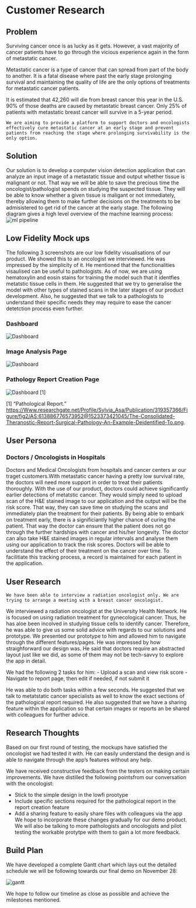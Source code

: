 # Customer Research

## Problem
Surviving cancer once is as lucky as it gets. However, a vast majority of cancer patients have to go through the vicious experience again in the form of metastatic cancer.

Metastatic cancer is a type of cancer that can spread from part of the body to another. It is a fatal disease where past the early stage prolonging survival and maintaining the quality of life are the only options of treatments for metastatic cancer patients.

It is estimated that 42,260 will die from breast cancer this year in the U.S. 90% of those deaths are caused by metastatic breast cancer. Only 25% of patients with metastatic breast cancer will survive in a 5-year period.

    We are aiming to provide a platform to support doctors and oncologists effectively cure metastatic cancer at an early stage and prevent patients from reaching the stage where prolonging survivability is the only option.


## Solution

Our solution is to develop a computer vision detection application that can analyze an input image of a metastatic tissue and output whether tissue is malignant or not. That way we will be able to save the precious time the oncologist/pathologist spends on studying the suspected tissue. They will be able to know whether a given tissue is maligant or not immediately, thereby allowing them to make further decisions on the treatments to be admisistered to get rid of the cancer at the early stage. 
The following diagram gives a high level overview of the machine learning process:
![ml pipeline](./unnamed2.jpg)

## Low Fidelity Mock ups

The following 3 screenshots are our low fidelity visualisations of our product. We showed this to an oncologist we interviewed. He was impressed by the simplicity of it. He mentioned that the functionalities visaulised can be useful to pathologists. As of now, we are using hematoxylin and eosin stains for training the model such that it identfies metatstic tissue cells in them. He suggested that we try to generalise the model with other types of stained scans in the later stages of our product development. Also, he suggested that we talk to a pathologists to understand their specific needs they may require to ease the cancer detetction process even further.

### Dashboard
 
 ![Dashboard](./Doctor_Dashboard.png)

### Image Analysis Page

 ![Dashboard](./Image_Analysis.png)

### Pathology Report Creation Page

 ![Dashboard](./Pathologist_Report.png) [1]

 [1] “Pathological Report.” https://Www.researchgate.net/Profile/Sylvia_Asa/Publication/319357366/Figure/fig2/AS:613886776573952@1523373421045/The-Consolidated-Theranostic-Report-Surgical-Pathology-An-Example-Deidentified-To.png.



## User Persona

### Doctors /  Oncologists in Hospitals

Doctors and Medical Oncologists from hospitals and cancer centers ar our traget customers.With metastatic cancer having a pretty low survival rate, the doctors will need more support in order to treat their patients thoroughly. With the use of our product, doctors could achieve significantly earlier detections of metatstic cancer. They would simply need to upload scan of the H&E stained image to our application and the output will be the risk score. That way, they can save time on studying the scans and immediately plan the treatment for their patients. By being able to embark on treatment early, there is a significiantly higher chance of curing the patient. That way the doctor can ensure that the patient does not go through the further hardships with cancer and his/her longevity.
The doctor can also take H&E stained images in regular intervals and analyse them using our application to track the risk scores. Doctors will be able to understand the effect of their treatment on the cancer over time. To facilitiate this tracking process, a record is maintained for each patient in the application.



## User Research

    We have been able to interview a radiation oncologist only. We are trying to arrange a meeting with a breast cancer oncologist.
We interviewed a radiation oncologist at the University Health Network. He is focused on using radiation treatment for gynecological cancer. Thus, he has aloe been incolved in studying tissue cells to identify cancer. Therefore, he was able to give us some solid advice with regards to our solutions and prototype. We presented our prototype to him and allowed him to navigate through the different features/pages. He was impressed by how straighforward our design was. He said that doctors require an abstracted layout just like we did, as some of them may not be tech-savvy to explore the app in detail. 

We had the following 2 tasks for him:
    - Upload a scan and view risk score
    - Navigate to report page, then edit if needed, if not submit it

He was able to do both tasks within a few seconds. He suggested that we talk to metatstatic cancer specialists as well to know the exact sections of the pathological report required. He also suggested that we have a sharing feature within the application so that certain images or reports an be shared with colleagues for further advice.

## Research Thoughts

Based on our first round of testing, the mockups have satisfied the oncologist we had tested it with. He can easily understand the design and is able to navigate through the app’s features without any help. 

We have received constructive feedback from the testers on making certain improvements. We have distilled the following pointsfrom our conversation with the oncologist:
- Stick to the simple design in the lowfi prootype
- Include specific sections required for the pathological report in the report creation feature
- Add a sharing feature to easily share files with colleagues via the app
We hope to incorporate these changes gradually for our demo product. We will also be talking to more pathologists and oncologists and pilot testing the workable protytpe with them to gain a lot more feedback.


## Build Plan
We have developed a complete Gantt chart which lays out the detailed schedule we will be following towards our final demo on November 28:

![gantt](./image00.jpg)

We hope to follow our timeline as close as possible and achieve the milestones mentioned.
